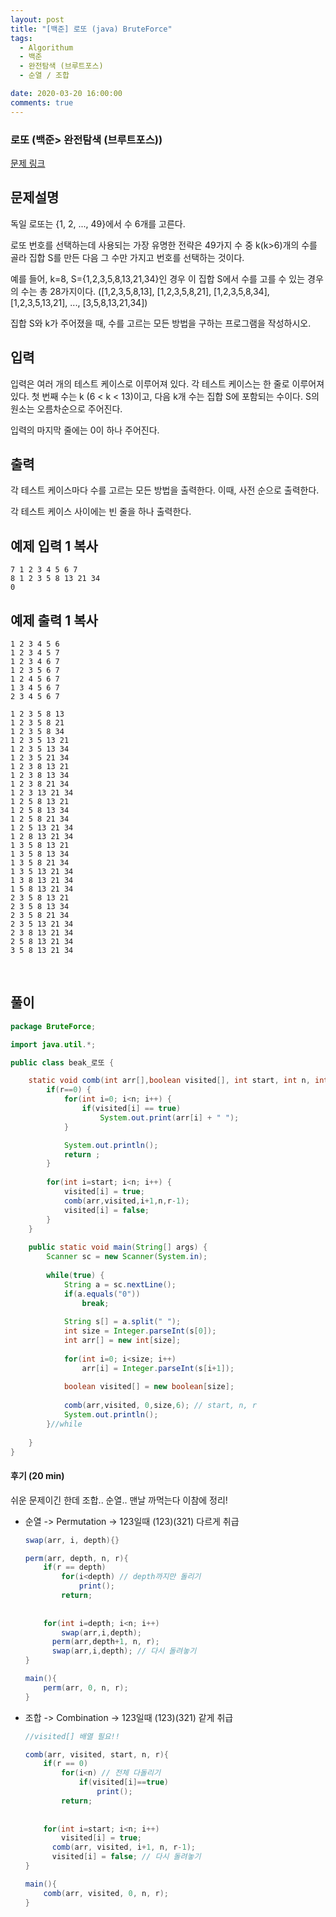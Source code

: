 ```yaml
---
layout: post
title: "[백준] 로또 (java) BruteForce"
tags:
  - Algorithum
  - 백준
  - 완전탐색 (브루트포스)
  - 순열 / 조합

date: 2020-03-20 16:00:00
comments: true
---
```




###   로또 (백준> 완전탐색 (브루트포스))

[문제 링크](https://www.acmicpc.net/problem/6603 )

## 문제설명

독일 로또는 {1, 2, ..., 49}에서 수 6개를 고른다.

로또 번호를 선택하는데 사용되는 가장 유명한 전략은 49가지 수 중 k(k>6)개의 수를 골라 집합 S를 만든 다음 그 수만 가지고 번호를 선택하는 것이다.

예를 들어, k=8, S={1,2,3,5,8,13,21,34}인 경우 이 집합 S에서 수를 고를 수 있는 경우의 수는 총 28가지이다. ([1,2,3,5,8,13], [1,2,3,5,8,21], [1,2,3,5,8,34], [1,2,3,5,13,21], ..., [3,5,8,13,21,34])

집합 S와 k가 주어졌을 때, 수를 고르는 모든 방법을 구하는 프로그램을 작성하시오.

## 입력

입력은 여러 개의 테스트 케이스로 이루어져 있다. 각 테스트 케이스는 한 줄로 이루어져 있다. 첫 번째 수는 k (6 < k < 13)이고, 다음 k개 수는 집합 S에 포함되는 수이다. S의 원소는 오름차순으로 주어진다.

입력의 마지막 줄에는 0이 하나 주어진다. 

## 출력

각 테스트 케이스마다 수를 고르는 모든 방법을 출력한다. 이때, 사전 순으로 출력한다.

각 테스트 케이스 사이에는 빈 줄을 하나 출력한다.

## 예제 입력 1 복사

```
7 1 2 3 4 5 6 7
8 1 2 3 5 8 13 21 34
0
```

## 예제 출력 1 복사

```
1 2 3 4 5 6
1 2 3 4 5 7
1 2 3 4 6 7
1 2 3 5 6 7
1 2 4 5 6 7
1 3 4 5 6 7
2 3 4 5 6 7

1 2 3 5 8 13
1 2 3 5 8 21
1 2 3 5 8 34
1 2 3 5 13 21
1 2 3 5 13 34
1 2 3 5 21 34
1 2 3 8 13 21
1 2 3 8 13 34
1 2 3 8 21 34
1 2 3 13 21 34
1 2 5 8 13 21
1 2 5 8 13 34
1 2 5 8 21 34
1 2 5 13 21 34
1 2 8 13 21 34
1 3 5 8 13 21
1 3 5 8 13 34
1 3 5 8 21 34
1 3 5 13 21 34
1 3 8 13 21 34
1 5 8 13 21 34
2 3 5 8 13 21
2 3 5 8 13 34
2 3 5 8 21 34
2 3 5 13 21 34
2 3 8 13 21 34
2 5 8 13 21 34
3 5 8 13 21 34
```

<br>

## 풀이

```java
package BruteForce;

import java.util.*;

public class beak_로또 {

	static void comb(int arr[],boolean visited[], int start, int n, int r) {
		if(r==0) {
			for(int i=0; i<n; i++) {
				if(visited[i] == true)
					System.out.print(arr[i] + " ");
			}

			System.out.println();
			return ;
		}
		
		for(int i=start; i<n; i++) {
			visited[i] = true;
			comb(arr,visited,i+1,n,r-1);
			visited[i] = false;
		}
	}
	
	public static void main(String[] args) {
		Scanner sc = new Scanner(System.in);
		
		while(true) {
			String a = sc.nextLine();
			if(a.equals("0"))
				break;
			
			String s[] = a.split(" ");
			int size = Integer.parseInt(s[0]);
			int arr[] = new int[size];
			
			for(int i=0; i<size; i++)
				arr[i] = Integer.parseInt(s[i+1]);
			
			boolean visited[] = new boolean[size];
			
			comb(arr,visited, 0,size,6); // start, n, r
			System.out.println();
		}//while
		
	}
}

```

#### 후기 (20 min)

쉬운 문제이긴 한데 조합.. 순열.. 맨날 까먹는다 이참에 정리!

* 순열  -> Permutation -> 123일때 (123)(321) 다르게 취급

  ```java
  swap(arr, i, depth){}
  
  perm(arr, depth, n, r){
      if(r == depth)
          for(i<depth) // depth까지만 돌리기
              print();
          return;
      
      
      for(int i=depth; i<n; i++)
          swap(arr,i,depth); 
      	perm(arr,depth+1, n, r);
      	swap(arr,i,depth); // 다시 돌려놓기
  }
  
  main(){
      perm(arr, 0, n, r);
  }
  ```

  

* 조합 -> Combination -> 123일때 (123)(321) 같게 취급

  ```java
  //visited[] 배열 필요!!
  
  comb(arr, visited, start, n, r){
      if(r == 0)
          for(i<n) // 전체 다돌리기
              if(visited[i]==true)
                  print();
          return;
      
      
      for(int i=start; i<n; i++)
          visited[i] = true;
      	comb(arr, visited, i+1, n, r-1);
      	visited[i] = false; // 다시 돌려놓기
  }
  
  main(){
      comb(arr, visited, 0, n, r);
  }
  ```

  